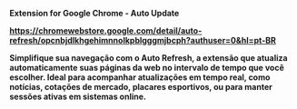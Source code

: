 <b> Extension for Google Chrome - Auto Update <b>

https://chromewebstore.google.com/detail/auto-refresh/opcnbjdlkhgehimnnolkpblgggmjbcph?authuser=0&hl=pt-BR

Simplifique sua navegação com o Auto Refresh, a extensão que atualiza automaticamente suas páginas da web no intervalo de tempo que você escolher. Ideal para acompanhar atualizações em tempo real, como notícias, cotações de mercado, placares esportivos, ou para manter sessões ativas em sistemas online.
